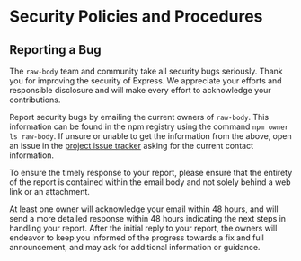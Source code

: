 # Security Policies and Procedures

## Reporting a Bug

The `raw-body` team and community take all security bugs seriously. Thank you
for improving the security of Express. We appreciate your efforts and
responsible disclosure and will make every effort to acknowledge your
contributions.

Report security bugs by emailing the current owners of `raw-body`. This information
can be found in the npm registry using the command `npm owner ls raw-body`.
If unsure or unable to get the information from the above, open an issue
in the [project issue tracker](https://github.com/stream-utils/raw-body/issues)
asking for the current contact information.

To ensure the timely response to your report, please ensure that the entirety
of the report is contained within the email body and not solely behind a web
link or an attachment.

At least one owner will acknowledge your email within 48 hours, and will send a
more detailed response within 48 hours indicating the next steps in handling
your report. After the initial reply to your report, the owners will
endeavor to keep you informed of the progress towards a fix and full
announcement, and may ask for additional information or guidance.

